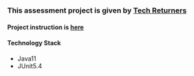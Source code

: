 ### This assessment project is given by [Tech Returners](https://www.techreturners.com/)

#### Project instruction is [here](./README.original.md)

#### Technology Stack
- Java11
- JUnit5.4
